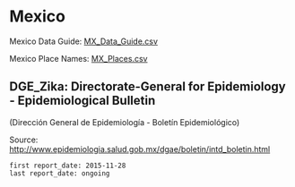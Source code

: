# Mexico

Mexico Data Guide\: [MX_Data_Guide.csv](MX_Data_Guide.csv)

Mexico Place Names: [MX_Places.csv](MX_Places.csv)

## DGE_Zika: Directorate-General for Epidemiology - Epidemiological Bulletin
\(Dirección General de Epidemiología - Boletín Epidemiológico\)

Source: <http://www.epidemiologia.salud.gob.mx/dgae/boletin/intd_boletin.html>

    first report_date: 2015-11-28
    last report_date: ongoing
